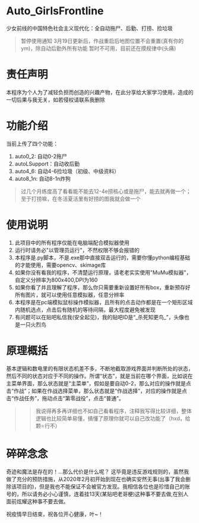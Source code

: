 # Auto_GirlsFrontline
少女前线的中国特色社会主义现代化：全自动拖尸、后勤、打捞、捡垃圾



>暂停使用通知
>3月19日更新后，作战重启后地图位置不会重置(真有你的ym)，除自动后勤外所有功能
>暂时不可用，目前还在摸规律中(头痛)





# 责任声明
本程序为个人为了减轻负担而创造的兴趣产物，在此分享给大家学习使用，造成的一切后果与我无关，如若侵权请联系我删除

# 功能介绍
当前上传了四个功能：
1. auto0_2: 自动0-2拖尸
2. autoLSupport：自动收后勤
3. auto4_6: 自动4-6捡垃圾（初级、中级资料）
4. auto8_1n: 自动8-1n炸狗
>过几个月练度高了看看能不能去12-4e捞核心或是拖尸，能去就再做一个；至于打捞嘛，在冬活夏活里有好捞的图我就会做一个


# 使用说明
1. 此项目中的所有程序仅能在电脑端配合模拟器使用 
2. 运行时请务必"以管理员运行"，不然权限不够会报错的
3. 本程序是.py脚本，不是.exe那中直接双击运行的，需要你懂python编程基础的才能使用，需要opencv、skimage库
4. 如果你没有看我的程序，不清楚运行原理，请老老实实使用"MuMu模拟器"，自定义分辨率为800x400,DPI为160
5. 如果你看了并且理解了程序，那么你只需要重新设置好所有box，重新预存好所有图片，就可以使用任意模拟器，任意分辨率
6. 本程序是在pc端模拟鼠标操作模拟器，且所有的点击动作都是在一个矩形区域内随机选点，点击后有随机的等待间隔，最大程度避免被发现
7. 有问题可以在贴吧私信我(安全起见)，我的贴吧ID是“\_杀死知更鸟\_”，头像也是一只火烈鸟


# 原理概括
基本逻辑和数电里的有限状态机差不多，不断地截取游戏界面并判断所处的状态，然后不同的状态对应于不同的操作。所谓“状态”，就是当前在哪个界面，比如说在主菜单界面，那么状态就是“主菜单”，假如是要自动0-2，那么对应的操作就是点击“作战”；如果在作战选择菜单，那么状态就是“作战选择”，对应的操作就是点击“作战任务”，拖动点击“第零战役”，点击“普通”。

>> 我说得再多再详细也不如自己看看程序，注释我写得比较详细，整体逻辑也比较简单易懂，搞懂了原理你就可以自己改功能了（hxd，给颗⭐行不）

# 碎碎念念
奇迹和魔法是存在的！...那么代价是什么呢？
这毕竟是违反游戏规则的，虽然我做了充分的预防措施，从2020年2月初开始到现在也确实安然无事(出事了我会删除该项目的)，但是我也不能保证不会被官方发现。我相信各位也是珍惜自己的账号的，所以请务必小心谨慎，连着挂13天(某贴吧老哥梗)这种事不要去做,在别人面前炫耀这种事不要去做。

祝疫情早日结束，祝各位开心健康，叶~！
